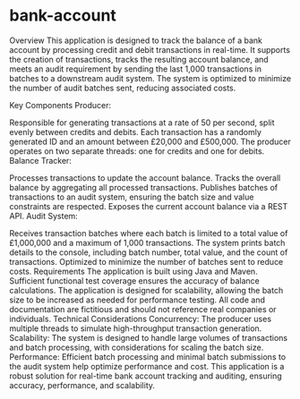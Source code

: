 # bank-account

Overview
This application is designed to track the balance of a bank account by processing credit and debit transactions in real-time. It supports the creation of transactions, tracks the resulting account balance, and meets an audit requirement by sending the last 1,000 transactions in batches to a downstream audit system. The system is optimized to minimize the number of audit batches sent, reducing associated costs.

Key Components
Producer:

Responsible for generating transactions at a rate of 50 per second, split evenly between credits and debits.
Each transaction has a randomly generated ID and an amount between £20,000 and £500,000.
The producer operates on two separate threads: one for credits and one for debits.
Balance Tracker:

Processes transactions to update the account balance.
Tracks the overall balance by aggregating all processed transactions.
Publishes batches of transactions to an audit system, ensuring the batch size and value constraints are respected.
Exposes the current account balance via a REST API.
Audit System:

Receives transaction batches where each batch is limited to a total value of £1,000,000 and a maximum of 1,000 transactions.
The system prints batch details to the console, including batch number, total value, and the count of transactions.
Optimized to minimize the number of batches sent to reduce costs.
Requirements
The application is built using Java and Maven.
Sufficient functional test coverage ensures the accuracy of balance calculations.
The application is designed for scalability, allowing the batch size to be increased as needed for performance testing.
All code and documentation are fictitious and should not reference real companies or individuals.
Technical Considerations
Concurrency: The producer uses multiple threads to simulate high-throughput transaction generation.
Scalability: The system is designed to handle large volumes of transactions and batch processing, with considerations for scaling the batch size.
Performance: Efficient batch processing and minimal batch submissions to the audit system help optimize performance and cost.
This application is a robust solution for real-time bank account tracking and auditing, ensuring accuracy, performance, and scalability.
